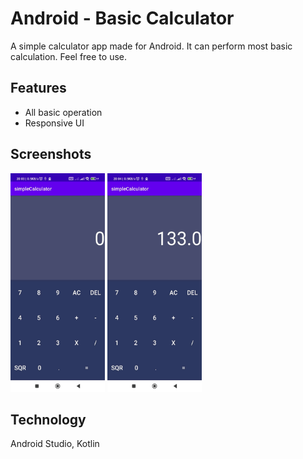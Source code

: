 
# Android - Basic Calculator

A simple calculator app made for Android. It can perform most basic calculation. Feel free to use.




## Features

- All basic operation
- Responsive UI


## Screenshots

<img src="https://raw.githubusercontent.com/IvanM63/Android-BasicCalculator/main/Screenshot/BasicCalculator1.jpg" alt="Splash Screen" width="151" height="350" /> <img 
src="https://raw.githubusercontent.com/IvanM63/Android-BasicCalculator/main/Screenshot/BasicCalculator2.jpg" alt="Splash Screen" width="151" height="350" />

## Technology

Android Studio, Kotlin


